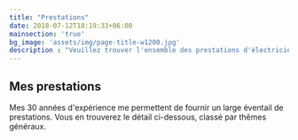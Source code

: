```yaml
---
title: "Prestations"
date: 2018-07-12T18:19:33+06:00
mainsection: 'true'
bg_image: 'assets/img/page-title-w1200.jpg'
description : "Veuillez trouver l'ensemble des prestations d'électricien proposées par ELJPP, entreprise basée près d'Evreux (27)"
---
```


## Mes prestations

Mes 30 années d'expérience me permettent de fournir un large éventail de prestations.
Vous en trouverez le détail ci-dessous, classé par thêmes généraux.
